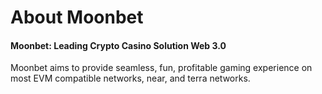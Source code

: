 # About Moonbet

#### **Moonbet: Leading Crypto Casino Solution Web 3.0**

Moonbet aims to provide seamless, fun, profitable gaming experience on most EVM compatible networks, near, and terra networks.&#x20;



